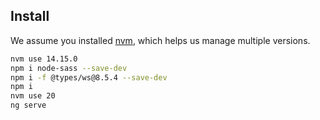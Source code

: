 ## Install
We assume you installed [nvm](https://github.com/nvm-sh/nvm), which helps us manage multiple versions.

```bash
nvm use 14.15.0
npm i node-sass --save-dev
npm i -f @types/ws@8.5.4 --save-dev
npm i
nvm use 20
ng serve
```
